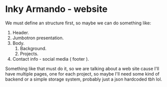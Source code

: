 # Inky Armando - website

We must define an structure first, so maybe we can do something like:

1. Header.
2. Jumbotron presentation.
3. Body.
    1. Background.
    2. Projects.
 4. Contact info - social media ( footer ).

Something like that must do it, so we are talking about a web site cause I'll have multiple pages, one for each project, so maybe I'll need some kind of backend or a simple storage system, probably just a json hardcoded tbh lol.

